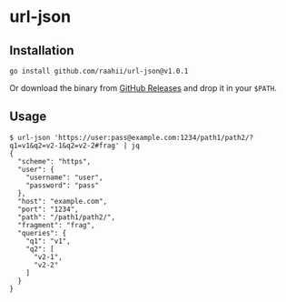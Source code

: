 # url-json



## Installation

```shell
go install github.com/raahii/url-json@v1.0.1
```

Or download the binary from [GitHub Releases](https://github.com/raahii/url-json/releases) and drop it in your `$PATH`.


## Usage

```shell
$ url-json 'https://user:pass@example.com:1234/path1/path2/?q1=v1&q2=v2-1&q2=v2-2#frag' | jq
{
  "scheme": "https",
  "user": {
    "username": "user",
    "password": "pass"
  },
  "host": "example.com",
  "port": "1234",
  "path": "/path1/path2/",
  "fragment": "frag",
  "queries": {
    "q1": "v1",
    "q2": [
      "v2-1",
      "v2-2"
    ]
  }
}
```
